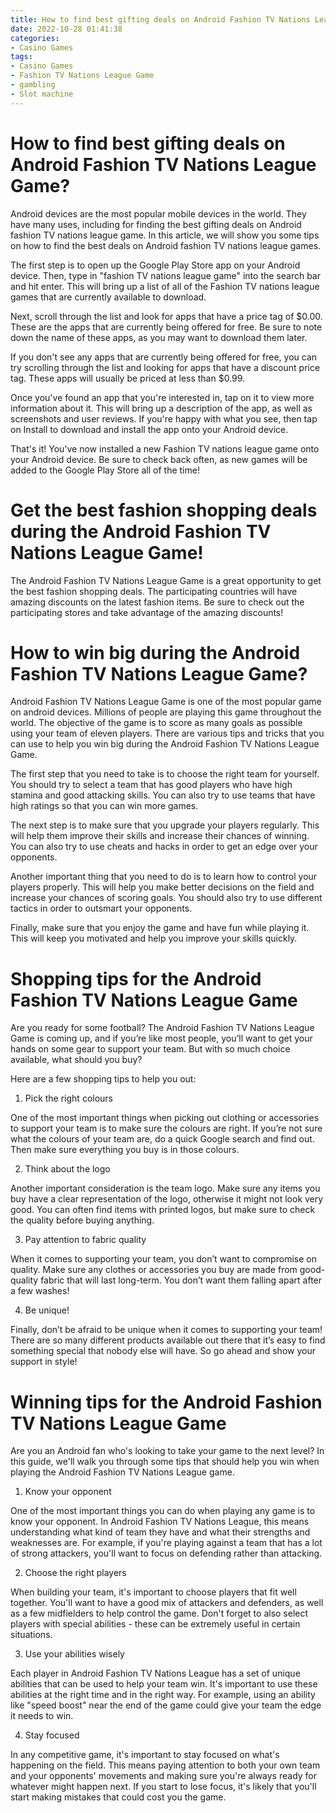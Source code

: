 ```yaml
---
title: How to find best gifting deals on Android Fashion TV Nations League Game
date: 2022-10-28 01:41:38
categories:
- Casino Games
tags:
- Casino Games
- Fashion TV Nations League Game
- gambling
- Slot machine
---
```



#  How to find best gifting deals on Android Fashion TV Nations League Game?

Android devices are the most popular mobile devices in the world. They have many uses, including for finding the best gifting deals on Android fashion TV nations league game. In this article, we will show you some tips on how to find the best deals on Android fashion TV nations league games.

The first step is to open up the Google Play Store app on your Android device. Then, type in "fashion TV nations league game" into the search bar and hit enter. This will bring up a list of all of the Fashion TV nations league games that are currently available to download.

Next, scroll through the list and look for apps that have a price tag of $0.00. These are the apps that are currently being offered for free. Be sure to note down the name of these apps, as you may want to download them later.

If you don't see any apps that are currently being offered for free, you can try scrolling through the list and looking for apps that have a discount price tag. These apps will usually be priced at less than $0.99.

Once you've found an app that you're interested in, tap on it to view more information about it. This will bring up a description of the app, as well as screenshots and user reviews. If you're happy with what you see, then tap on Install to download and install the app onto your Android device.

That's it! You've now installed a new Fashion TV nations league game onto your Android device. Be sure to check back often, as new games will be added to the Google Play Store all of the time!

#  Get the best fashion shopping deals during the Android Fashion TV Nations League Game!

The Android Fashion TV Nations League Game is a great opportunity to get the best fashion shopping deals. The participating countries will have amazing discounts on the latest fashion items. Be sure to check out the participating stores and take advantage of the amazing discounts!

#  How to win big during the Android Fashion TV Nations League Game?

Android Fashion TV Nations League Game is one of the most popular game on android devices. Millions of people are playing this game throughout the world. The objective of the game is to score as many goals as possible using your team of eleven players. There are various tips and tricks that you can use to help you win big during the Android Fashion TV Nations League Game.

The first step that you need to take is to choose the right team for yourself. You should try to select a team that has good players who have high stamina and good attacking skills. You can also try to use teams that have high ratings so that you can win more games.

The next step is to make sure that you upgrade your players regularly. This will help them improve their skills and increase their chances of winning. You can also try to use cheats and hacks in order to get an edge over your opponents.

Another important thing that you need to do is to learn how to control your players properly. This will help you make better decisions on the field and increase your chances of scoring goals. You should also try to use different tactics in order to outsmart your opponents.

Finally, make sure that you enjoy the game and have fun while playing it. This will keep you motivated and help you improve your skills quickly.

#  Shopping tips for the Android Fashion TV Nations League Game

Are you ready for some football? The Android Fashion TV Nations League Game is coming up, and if you’re like most people, you’ll want to get your hands on some gear to support your team. But with so much choice available, what should you buy?

Here are a few shopping tips to help you out:

1. Pick the right colours

One of the most important things when picking out clothing or accessories to support your team is to make sure the colours are right. If you’re not sure what the colours of your team are, do a quick Google search and find out. Then make sure everything you buy is in those colours.

2. Think about the logo

Another important consideration is the team logo. Make sure any items you buy have a clear representation of the logo, otherwise it might not look very good. You can often find items with printed logos, but make sure to check the quality before buying anything.

3. Pay attention to fabric quality

When it comes to supporting your team, you don’t want to compromise on quality. Make sure any clothes or accessories you buy are made from good-quality fabric that will last long-term. You don’t want them falling apart after a few washes!

4. Be unique!

Finally, don’t be afraid to be unique when it comes to supporting your team! There are so many different products available out there that it’s easy to find something special that nobody else will have. So go ahead and show your support in style!

#  Winning tips for the Android Fashion TV Nations League Game

Are you an Android fan who's looking to take your game to the next level? In this guide, we'll walk you through some tips that should help you win when playing the Android Fashion TV Nations League game.

1. Know your opponent

One of the most important things you can do when playing any game is to know your opponent. In Android Fashion TV Nations League, this means understanding what kind of team they have and what their strengths and weaknesses are. For example, if you're playing against a team that has a lot of strong attackers, you'll want to focus on defending rather than attacking.

2. Choose the right players

When building your team, it's important to choose players that fit well together. You'll want to have a good mix of attackers and defenders, as well as a few midfielders to help control the game. Don't forget to also select players with special abilities - these can be extremely useful in certain situations.

3. Use your abilities wisely

Each player in Android Fashion TV Nations League has a set of unique abilities that can be used to help your team win. It's important to use these abilities at the right time and in the right way. For example, using an ability like "speed boost" near the end of the game could give your team the edge it needs to win.

4. Stay focused

In any competitive game, it's important to stay focused on what's happening on the field. This means paying attention to both your own team and your opponents' movements and making sure you're always ready for whatever might happen next. If you start to lose focus, it's likely that you'll start making mistakes that could cost you the game.